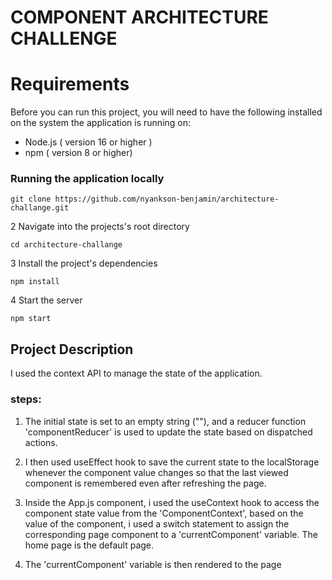 # COMPONENT ARCHITECTURE CHALLENGE

# Requirements

Before you can run this project, you will need to have the following installed on the system the application is running on:

- Node.js ( version 16 or higher )
- npm ( version 8 or higher)

### Running the application locally

```shell
git clone https://github.com/nyankson-benjamin/architecture-challange.git
```

2 Navigate into the projects's root directory

```shell
cd architecture-challange
```

3 Install the project's dependencies

```shell
npm install
```

4 Start the server

```shell
npm start
```

## Project Description

I used the context API to manage the state of the application.

### steps:

1. The initial state is set to an empty string (""), and a reducer function 'componentReducer' is used to update the state based on dispatched actions.

2. I then used useEffect hook to save the current state to the localStorage whenever the component value changes so that the last viewed component is remembered even after refreshing the page.

3. Inside the App.js component, i used the useContext hook to access the component state value from the 'ComponentContext', based on the value of the component, i used a switch statement to assign the corresponding page component to a 'currentComponent' variable. The home page is the default page.

4. The 'currentComponent' variable is then rendered to the page
